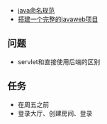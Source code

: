 * [java命名规范]( https://www.cnblogs.com/zshibo/p/8007123.html )
* [搭建一个完整的javaweb项目]( https://blog.csdn.net/m0_38054145/article/details/82054524 )

## 问题

* servlet和直接使用后端的区别

## 任务

* 在周五之前
* 登录大厅、创建房间、登录